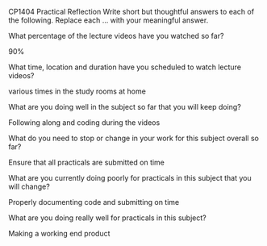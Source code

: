 CP1404 Practical Reflection
Write short but thoughtful answers to each of the following.
Replace each ... with your meaningful answer.

What percentage of the lecture videos have you watched so far?

90%

What time, location and duration have you scheduled to watch lecture videos?

various times in the study rooms at home

What are you doing well in the subject so far that you will keep doing?

Following along and coding during the videos

What do you need to stop or change in your work for this subject overall so far?

Ensure that all practicals are submitted on time

What are you currently doing poorly for practicals in this subject that you will change?

Properly documenting code and submitting on time

What are you doing really well for practicals in this subject?

Making a working end product
